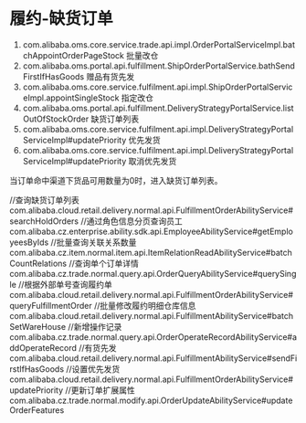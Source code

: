 # 履约-缺货订单

1. com.alibaba.oms.core.service.trade.api.impl.OrderPortalServiceImpl.batchAppointOrderPageStock 批量改仓
2. com.alibaba.oms.portal.api.fulfillment.ShipOrderPortalService.bathSendFirstIfHasGoods 赠品有货先发
3. com.alibaba.oms.core.service.fulfilment.api.impl.ShipOrderPortalServiceImpl.appointSingleStock 指定改仓
4. com.alibaba.oms.portal.api.fulfillment.DeliveryStrategyPortalService.listOutOfStockOrder 缺货订单列表
5. com.alibaba.oms.core.service.fulfilment.api.impl.DeliveryStrategyPortalServiceImpl#updatePriority 优先发货 
6. com.alibaba.oms.core.service.fulfilment.api.impl.DeliveryStrategyPortalServiceImpl#updatePriority 取消优先发货

当订单命中渠道下货品可用数量为0时，进入缺货订单列表。



//查询缺货订单列表
com.alibaba.cloud.retail.delivery.normal.api.FulfillmentOrderAbilityService#searchHoldOrders
//通过角色信息分页查询员工
com.alibaba.cz.enterprise.ability.sdk.api.EmployeeAbilityService#getEmployeesByIds
//批量查询关联关系数量
com.alibaba.cz.item.normal.item.api.ItemRelationReadAbilityService#batchCountRelations
//查询单个订单详情
com.alibaba.cz.trade.normal.query.api.OrderQueryAbilityService#querySingle
//根据外部单号查询履约单
com.alibaba.cloud.retail.delivery.normal.api.FulfillmentOrderAbilityService#queryFulfillmentOrder
//批量修改履约明细仓库信息
com.alibaba.cloud.retail.delivery.normal.api.FulfillmentAbilityService#batchSetWareHouse
//新增操作记录
com.alibaba.cz.trade.normal.query.api.OrderOperateRecordAbilityService#addOperateRecord
//有货先发
com.alibaba.cloud.retail.delivery.normal.api.FulfillmentAbilityService#sendFirstIfHasGoods
//设置优先发货
com.alibaba.cloud.retail.delivery.normal.api.FulfillmentOrderAbilityService#updatePriority
//更新订单扩展属性
com.alibaba.cz.trade.normal.modify.api.OrderUpdateAbilityService#updateOrderFeatures
